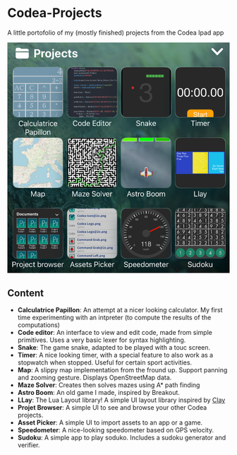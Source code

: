 # Codea-Projects
A little portofolio of my (mostly finished) projects from the Codea Ipad app

![Cover image](https://raw.githubusercontent.com/daniel-roulin/Codea-Projects/refs/heads/main/cover.png)

## Content
- **Calculatrice Papillon**: An attempt at a nicer looking calculator. My first time experimenting with an intpreter (to compute the results of the computations)
- **Code editor**: An interface to view and edit code, made from simple primitives. Uses a very basic lexer for syntax highlighting.
- **Snake**: The game snake, adapted to be played with a touc screen.
- **Timer**: A nice looking timer, with a special feature to also work as a stopwatch when stopped. Useful for certain sport activities.
- **Map**: A slippy map implementation from the fround up. Support panning and zooming gesture. Displays OpenStreetMap data.
- **Maze Solver**: Creates then solves mazes using A* path finding
- **Astro Boom**: An old game I made, inspired by Breakout.
- **LLay**: The Lua Layout library! A simple UI layout library inspired by [Clay](https://github.com/nicbarker/clay)
- **Projet Browser**: A simple UI to see and browse your other Codea projects.
- **Asset Picker**: A simple UI to import assets to an app or a game.
- **Speedometer**: A nice-looking speedometer based on GPS velocity.
- **Sudoku**: A simple app to play soduko. Includes a sudoku generator and verifier.
